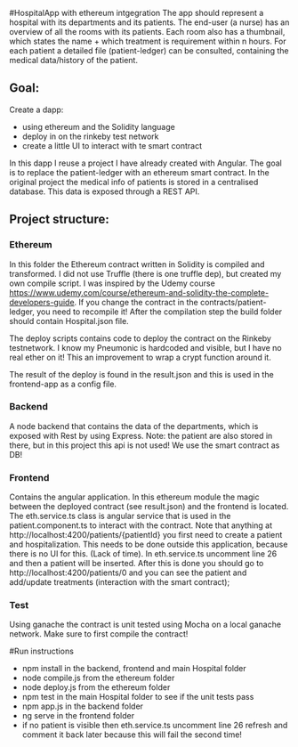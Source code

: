 #HospitalApp with ethereum intgegration
The app should represent a hospital with its departments and its patients. 
The end-user (a nurse) has an overview of all the rooms with its patients. Each room also has a thumbnail, which 
states the name + which treatment is requirement within n hours. 
For each patient a detailed file (patient-ledger) can be consulted, containing the medical data/history  of the patient. 


## Goal: 
Create a dapp: 
- using ethereum and the Solidity language 
- deploy in on the rinkeby test network
- create a little UI to interact with te smart contract 

In this dapp I reuse a project I have already created with Angular. The goal is to replace the patient-ledger with
an ethereum smart contract. In the original project the medical info of patients is stored in a centralised database.
This data is exposed through a REST API.
 
## Project structure: 
### Ethereum 
In this folder the Ethereum contract written in Solidity is compiled and transformed. I did not use Truffle (there is one truffle dep), but 
created my own compile script. I was inspired by the Udemy course https://www.udemy.com/course/ethereum-and-solidity-the-complete-developers-guide.
If you change the contract in the contracts/patient-ledger, you need to recompile it! After the compilation step
the build folder should contain Hospital.json file. 

The deploy scripts contains code to deploy the contract on the Rinkeby testnetwork. I know my Pneumonic is hardcoded and visible, but
I have no real ether on it! This an improvement to wrap a crypt function around it. 

The result of the deploy is found in the result.json and this is used in the frontend-app as a config file. 

### Backend
A node backend that contains the data of the departments, which is exposed with Rest by using Express. 
Note: the patient are also stored in there, but in this project this api is not used! We use the smart contract as DB!

### Frontend 
Contains the angular application. In this ethereum module the magic between the deployed contract (see result.json)
and the frontend is located. The eth.service.ts class is angular service that is used in the patient.component.ts to
interact with the contract. 
Note that anything at http://localhost:4200/patients/{patientId} you first need to create a patient and hospitalization. 
This needs to be done outside this application, because there is no UI for this. (Lack of time). 
In eth.service.ts uncomment line 26 and then a patient will be inserted. After this is done you should go to
 http://localhost:4200/patients/0 and you can see the patient and add/update treatments (interaction with the smart contract);

### Test
Using ganache the contract is unit tested using Mocha on a local ganache network. Make sure to first compile the contract!

#Run instructions

- npm install in the backend, frontend and main Hospital folder
- node compile.js from the ethereum folder 
- node deploy.js from the ethereum folder
- npm test in the main Hospital folder to see if the unit tests pass
- npm app.js in the backend folder
- ng serve in the frontend folder
- if no patient is visible then eth.service.ts uncomment line 26 refresh and comment it back later because this will fail the second time!




